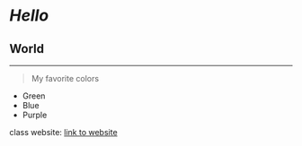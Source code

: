 # *Hello* 
## **W**orld
--------------------
>My favorite colors
- Green
- Blue
- Purple

class website: [link to website](https://ucsd-cse15l-s23.github.io/week/week1/)
